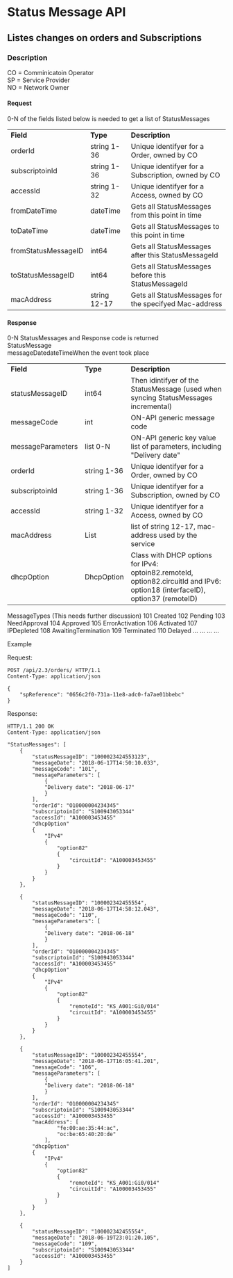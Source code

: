 # Status Message API

## Listes changes on orders and Subscriptions


<h3>Description</h3>

CO = Comminicatoin Operator<br>
SP = Service Provider<br>
NO = Network Owner<br>

<h4>Request </h4>
0-N of the fields listed below is needed to get a list of StatusMessages<br>

<table>
    <tbody>
        <tr>
            <td><strong>Field</td>            
            <td><strong>Type</td>            
            <td><strong>Description</td>
        </tr>
        <tr>
            <td>orderId</td>            
            <td>string 1-36</td>            
            <td>Unique identifyer for a Order, owned by CO</td>
        </tr>
        <tr>
            <td>subscriptoinId</td>            
            <td>string 1-36</td>            
            <td>Unique identifyer for a Subscription, owned by CO</td>
        </tr>
        <tr>
            <td>accessId</td>            
            <td>string 1-32</td>            
            <td>Unique identifyer for a Access, owned by CO</td>
        </tr>
        <tr>
            <td>fromDateTime</td>            
            <td>dateTime</td>            
            <td>Gets all StatusMessages from this point in time</td>
        </tr>
        <tr>
            <td>toDateTime</td>            
            <td>dateTime</td>            
            <td>Gets all StatusMessages to this point in time</td>
        </tr>
        <tr>
            <td>fromStatusMessageID</td>            
            <td>int64</td>            
            <td>Gets all StatusMessages after this StatusMessageId</td>
        </tr>
        <tr>
            <td>toStatusMessageID</td>            
            <td>int64</td>            
            <td>Gets all StatusMessages before this StatusMessageId</td>
        </tr>
        <tr>
            <td>macAddress</td>            
            <td>string 12-17</td>            
            <td>Gets all StatusMessages for the specifyed Mac-address</td>
        </tr>
    </tbody>
</table>
                       
              
<h4>Response</h4>
0-N StatusMessages and Response code is returned<br>
StatusMessage<br>

<table>
    <tbody>
        <tr>
            <td><strong>Field</td>            
            <td><strong>Type</td>            
            <td><strong>Description</td>
        </tr>
        <tr>
            <td>statusMessageID</td>     
            <td>int64</td>    
            <td>Then idintifyer of the StatusMessage (used when syncing StatusMessages incremental)</td>
        </tr>
            <tr>messageDate</td>         
            <tr>dateTime</td>        
            <tr>When the event took place</td>
        </tr>
        <tr>
            <td>messageCode</td>         
            <td>int</td>             
            <td>ON-API generic message code</td>
        </tr>
        <tr>
            <td>messageParameters</td>   
            <td>list 0-N</td>        
            <td>ON-API generic key value list of parameters, including "Delivery date"</td>
        </tr>
        <tr>
            <td>orderId</td>             
            <td>string 1-36</td>     
            <td>Unique identifyer for a Order, owned by CO</td>
        </tr>
        <tr>
            <td>subscriptoinId</td>      
            <td>string 1-36</td>     
            <td>Unique identifyer for a Subscription, owned by CO</td>
        </tr>
        <tr>
            <td>accessId</td>         
            <td>string 1-32</td>     
            <td>Unique identifyer for a Access, owned by CO</td>
        </tr>
        <tr>
            <td>macAddress</td>           
            <td>List</td>             
            <td>list of string 12-17, mac-address used by the service</td>
        </tr>
        <tr>
            <td>dhcpOption</td>           
            <td>DhcpOption</td>       
            <td>Class with DHCP options for IPv4: optoin82.remoteId, option82.circuitId and IPv6: option18 (interfaceID),  option37 (remoteID)</td> 
        </tr>
    </tbody>
</table> 


<t4>MessageTypes (This needs further discussion)</t4>
101     Created
102     Pending
103     NeedApproval
104     Approved
105     ErrorActivation
106     Activated
107     IPDepleted
108     AwaitingTermination
109     Terminated
110     Delayed
...     ...
...     ...


<t4>Example</b4> 

Request:
```http
POST /api/2.3/orders/ HTTP/1.1
Content-Type: application/json

{
    "spReference": "0656c2f0-731a-11e8-adc0-fa7ae01bbebc"
}
```

Response:
```http
HTTP/1.1 200 OK
Content-Type: application/json

"StatusMessages": [   
    {   
        "statusMessageID": "1000023424553123",
        "messageDate": "2018-06-17T14:50:10.033",
        "messageCode": "101",
        "messageParameters": [
            {
            "Delivery date": "2018-06-17"
            }
        ],
        "orderId": "O10000004234345"
        "subscriptoinId": "S100943053344"
        "accessId": "A100003453455"
        "dhcpOption"  
        {
            "IPv4"
            {
                "option82"
                {
                    "circuitId": "A100003453455"
                }
            }
        }
    },

    {   
        "statusMessageID": "100002342455554",
        "messageDate": "2018-06-17T14:58:12.043",
        "messageCode": "110",
        "messageParameters": [
            {
            "Delivery date": "2018-06-18"
            }
        ],
        "orderId": "O10000004234345"
        "subscriptoinId": "S100943053344"
        "accessId": "A100003453455"
        "dhcpOption"  
        {
            "IPv4"
            {
                "option82"
                {
                    "remoteId": "KS_A001:Gi0/014"
                    "circuitId": "A100003453455"
                }
            }
        }
    },

    {   
        "statusMessageID": "100002342455554",
        "messageDate": "2018-06-17T16:05:41.201",
        "messageCode": "106",
        "messageParameters": [
            {
            "Delivery date": "2018-06-18"
            }
        ],
        "orderId": "O10000004234345"
        "subscriptoinId": "S100943053344"
        "accessId": "A100003453455"
        "macAddress": [ 
                "fe:00:ae:35:44:ac",
                "oc:be:65:40:20:de"
            ],
        "dhcpOption"  
        {
            "IPv4"
            {
                "option82"
                {
                    "remoteId": "KS_A001:Gi0/014"
                    "circuitId": "A100003453455"
                }
            }
        }
    },

    {   
        "statusMessageID": "100002342455554",
        "messageDate": "2018-06-19T23:01:20.105",
        "messageCode": "109",
        "subscriptoinId": "S100943053344"
        "accessId": "A100003453455"
    }
]
```
